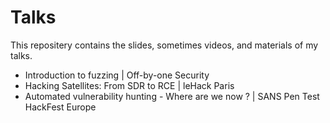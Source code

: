 # Talks
This repositery contains the slides, sometimes videos, and materials of my talks.

- Introduction to fuzzing | Off-by-one Security
- Hacking Satellites: From SDR to RCE | leHack Paris
- Automated vulnerability hunting - Where are we now ? | SANS Pen Test HackFest Europe
